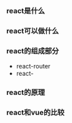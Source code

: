 ### react是什么

### react可以做什么

### react的组成部分
- react-router
- react-

### react的原理

### react和vue的比较
